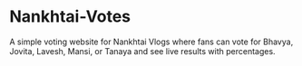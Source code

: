 # Nankhtai-Votes
A simple voting website for Nankhtai Vlogs where fans can vote for Bhavya, Jovita, Lavesh, Mansi, or Tanaya and see live results with percentages.
